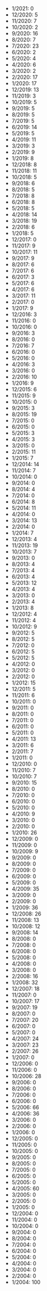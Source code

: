 *  1/2021: 0
*  12/2020: 5
*  11/2020: 7
*  10/2020: 2
*  9/2020: 16
*  8/2020: 7
*  7/2020: 23
*  6/2020: 2
*  5/2020: 4
*  4/2020: 6
*  3/2020: 2
*  2/2020: 17
*  1/2020: 17
*  12/2019: 13
*  11/2019: 3
*  10/2019: 5
*  9/2019: 5
*  8/2019: 5
*  7/2019: 5
*  6/2019: 14
*  5/2019: 5
*  4/2019: 11
*  3/2019: 3
*  2/2019: 9
*  1/2019: 8
*  12/2018: 8
*  11/2018: 11
*  10/2018: 5
*  9/2018: 6
*  8/2018: 5
*  7/2018: 8
*  6/2018: 8
*  5/2018: 5
*  4/2018: 14
*  3/2018: 19
*  2/2018: 6
*  1/2018: 5
*  12/2017: 0
*  11/2017: 9
*  10/2017: 11
*  9/2017: 9
*  8/2017: 6
*  7/2017: 6
*  6/2017: 3
*  5/2017: 6
*  4/2017: 6
*  3/2017: 11
*  2/2017: 0
*  1/2017: 9
*  12/2016: 3
*  11/2016: 0
*  10/2016: 0
*  9/2016: 3
*  8/2016: 0
*  7/2016: 7
*  6/2016: 0
*  5/2016: 0
*  4/2016: 3
*  3/2016: 0
*  2/2016: 10
*  1/2016: 9
*  12/2015: 6
*  11/2015: 9
*  10/2015: 0
*  9/2015: 3
*  8/2015: 19
*  7/2015: 0
*  6/2015: 0
*  5/2015: 3
*  4/2015: 3
*  3/2015: 0
*  2/2015: 11
*  1/2015: 7
*  12/2014: 14
*  11/2014: 7
*  10/2014: 0
*  9/2014: 0
*  8/2014: 4
*  7/2014: 0
*  6/2014: 8
*  5/2014: 11
*  4/2014: 0
*  3/2014: 13
*  2/2014: 0
*  1/2014: 7
*  12/2013: 4
*  11/2013: 19
*  10/2013: 7
*  9/2013: 0
*  8/2013: 4
*  7/2013: 4
*  6/2013: 4
*  5/2013: 12
*  4/2013: 4
*  3/2013: 0
*  2/2013: 4
*  1/2013: 8
*  12/2012: 4
*  11/2012: 4
*  10/2012: 9
*  9/2012: 5
*  8/2012: 5
*  7/2012: 0
*  6/2012: 5
*  5/2012: 5
*  4/2012: 0
*  3/2012: 0
*  2/2012: 0
*  1/2012: 15
*  12/2011: 5
*  11/2011: 6
*  10/2011: 0
*  9/2011: 0
*  8/2011: 0
*  7/2011: 0
*  6/2011: 0
*  5/2011: 0
*  4/2011: 13
*  3/2011: 6
*  2/2011: 7
*  1/2011: 0
*  12/2010: 0
*  11/2010: 7
*  10/2010: 7
*  9/2010: 15
*  8/2010: 0
*  7/2010: 0
*  6/2010: 0
*  5/2010: 0
*  4/2010: 9
*  3/2010: 0
*  2/2010: 0
*  1/2010: 26
*  12/2009: 0
*  11/2009: 0
*  10/2009: 9
*  9/2009: 0
*  8/2009: 0
*  7/2009: 0
*  6/2009: 0
*  5/2009: 0
*  4/2009: 35
*  3/2009: 0
*  2/2009: 0
*  1/2009: 36
*  12/2008: 26
*  11/2008: 13
*  10/2008: 12
*  9/2008: 14
*  8/2008: 0
*  7/2008: 0
*  6/2008: 0
*  5/2008: 0
*  4/2008: 0
*  3/2008: 0
*  2/2008: 16
*  1/2008: 32
*  12/2007: 18
*  11/2007: 0
*  10/2007: 17
*  9/2007: 19
*  8/2007: 0
*  7/2007: 20
*  6/2007: 0
*  5/2007: 0
*  4/2007: 24
*  3/2007: 23
*  2/2007: 26
*  1/2007: 0
*  12/2006: 0
*  11/2006: 0
*  10/2006: 28
*  9/2006: 0
*  8/2006: 0
*  7/2006: 0
*  6/2006: 0
*  5/2006: 66
*  4/2006: 36
*  3/2006: 0
*  2/2006: 0
*  1/2006: 0
*  12/2005: 0
*  11/2005: 0
*  10/2005: 0
*  9/2005: 0
*  8/2005: 0
*  7/2005: 0
*  6/2005: 0
*  5/2005: 0
*  4/2005: 60
*  3/2005: 0
*  2/2005: 0
*  1/2005: 0
*  12/2004: 0
*  11/2004: 0
*  10/2004: 0
*  9/2004: 0
*  8/2004: 0
*  7/2004: 0
*  6/2004: 0
*  5/2004: 0
*  4/2004: 0
*  3/2004: 0
*  2/2004: 0
*  1/2004: 100
